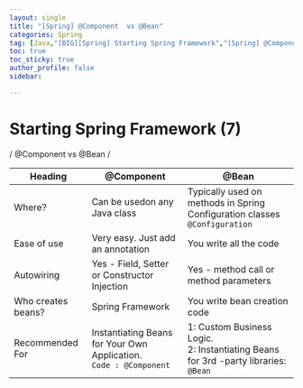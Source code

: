```yaml
---
layout: single
title: "[Spring] @Component  vs @Bean"
categories: Spring
tag: [Java,"[BIG][Spring] Starting Spring Framework","[Spring] @Component vs @Bean"]
toc: true
toc_sticky: true
author_profile: false
sidebar:

---
```

# Starting Spring Framework (7)
/ @Component  vs @Bean /


| Heading            | @Component                                                          | @Bean                                                                                 |
| ------------------ | ------------------------------------------------------------------- | ------------------------------------------------------------------------------------- |
| Where?             | Can be usedon any Java class                                       | Typically used on methods in Spring Configuration classes <br> `@Configuration`                             |
| Ease of use        | Very easy. Just add an annotation                                   | You write all the code                                                                |
| Autowiring         | Yes - Field, Setter or Constructor Injection                        | Yes - method call or method parameters                                                |
| Who creates beans? | Spring Framework                                                    | You write bean creation code                                                          |
| Recommended For    | Instantiating Beans for Your Own Application.<br>    `Code : @Component` | 1: Custom Business Logic.<br> 2: Instantiating Beans for 3rd -party   libraries: `@Bean` |



